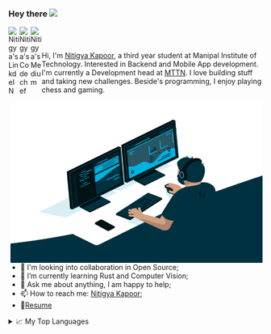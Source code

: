 ### Hey there <img src="https://media.giphy.com/media/hvRJCLFzcasrR4ia7z/giphy.gif" width="25px">
<a href="https://www.linkedin.com/in/nitigyakapoor/">
  <img align="left" alt="Nitigya's LinkdeIN" width="22px" src="https://cdn.jsdelivr.net/npm/simple-icons@v3/icons/linkedin.svg" />
</a>
<a href="https://www.codechef.com/users/itsnitigya">
  <img align="left" alt="Nitigya's Codechef" width="22px" src="https://svgshare.com/i/PBT.svg" />
</a>
<a href="https://medium.com/@kapoornitigya">
  <img align="left" alt="Nitigya's Medium" width="22px" src="https://svgshare.com/i/PBg.svg" />
</a>


<br />
<br />


Hi, I'm [Nitigya Kapoor](), a third year student at Manipal Institute of Technology. Interested in Backend and Mobile App development. I'm currently a Development head at [MTTN](https://github.com/manipalthetalk). I love building stuff and taking new challenges. Beside's programming, I enjoy playing chess and gaming.


  <img align="right" alt="GIF" src="https://raw.githubusercontent.com/itsnitigya/dev_resources/master/code.gif" width="500" height="320" />
  
- 🚀 I'm looking into collaboration in Open Source;
- 🌱 I’m currently learning Rust and Computer Vision; 
- 💬 Ask me about anything, I am happy to help;
- 📫 How to reach me: [Nitigya Kapoor](mailto:kapoornitigya@gmail.com);
- 📝[Resume](https://drive.google.com/file/d/1kgOfnZl96uoth282eJgOdXpPEcjQ3jWN/view?usp=sharing)

<details>
<summary>📈 My Top Languages</summary>
 
<br />

<p align="left"> <img src="https://github-readme-stats.vercel.app/api/top-langs/?username=itsnitigya&layout=compact" alt="itsnitigya" />

</details>


